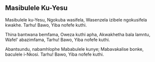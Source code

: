 ## Masibulele Ku-Yesu

Masibulele ku-Yesu, Ngokuba wasifela,
Wasenzela izibele ngokusifela kwakhe.
Tarhu! Bawo, Yiba nofefe kuthi.

Thina bantwana bemfama, Oweza kuthi apha,
Akwakhetha bala lamntu, Wafel' abazimfama,
Tarhu! Bawo, Yiba nofefe kuthi.

Abantsundu, nabamhlophe Mababulele kunye;
Mabavakalise bonke, baculele i-Nkosi.
Tarhu! Bawo, Yiba nofefe kuthi.

